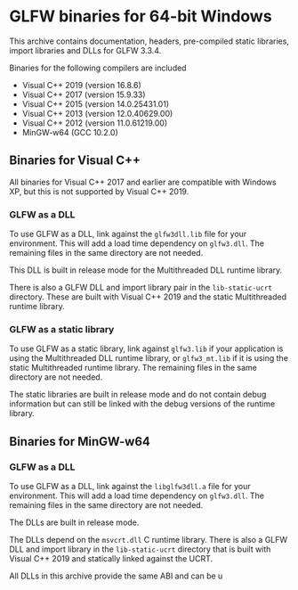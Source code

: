 # GLFW binaries for 64-bit Windows

This archive contains documentation, headers, pre-compiled static libraries,
import libraries and DLLs for GLFW 3.3.4.

Binaries for the following compilers are included

 - Visual C++ 2019 (version 16.8.6)
 - Visual C++ 2017 (version 15.9.33)
 - Visual C++ 2015 (version 14.0.25431.01)
 - Visual C++ 2013 (version 12.0.40629.00)
 - Visual C++ 2012 (version 11.0.61219.00)
 - MinGW-w64 (GCC 10.2.0)


## Binaries for Visual C++

All binaries for Visual C++ 2017 and earlier are compatible with Windows XP, but
this is not supported by Visual C++ 2019.

### GLFW as a DLL

To use GLFW as a DLL, link against the `glfw3dll.lib` file for your
environment.  This will add a load time dependency on `glfw3.dll`.  The
remaining files in the same directory are not needed.

This DLL is built in release mode for the Multithreaded DLL runtime library.

There is also a GLFW DLL and import library pair in the `lib-static-ucrt`
directory.  These are built with Visual C++ 2019 and the static Multithreaded
runtime library.

### GLFW as a static library

To use GLFW as a static library, link against `glfw3.lib` if your application
is using the Multithreaded DLL runtime library, or `glfw3_mt.lib` if it is
using the static Multithreaded runtime library.  The remaining files in the same
directory are not needed.

The static libraries are built in release mode and do not contain debug
information but can still be linked with the debug versions of the runtime
library.


## Binaries for MinGW-w64

### GLFW as a DLL

To use GLFW as a DLL, link against the `libglfw3dll.a` file for your
environment.  This will add a load time dependency on `glfw3.dll`.  The
remaining files in the same directory are not needed.

The DLLs are built in release mode.

The DLLs depend on the `msvcrt.dll` C runtime library.  There is also a GLFW
DLL and import library in the `lib-static-ucrt` directory that is built with
Visual C++ 2019 and statically linked against the UCRT.

All DLLs in this archive provide the same ABI and can be u
